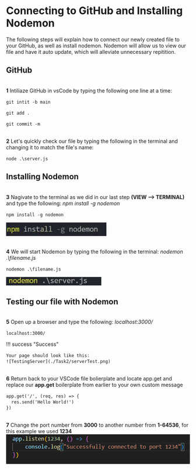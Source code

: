 # Connecting to GitHub and Installing Nodemon

The following steps will explain how to connect our newly created file to your GitHub, as well as install nodemon.
Nodemon will allow us to view our file and have it auto update, which will alleviate unnecessary repitition.

## GitHub

<br>**1** Intiliaze GitHub in vsCode by typing the following one line at a time:

```
git intit -b main
```

```
git add .
```

```
git commit -m
```

<!-- <br>**2** Add the names of the files we created in the previous step to **.gitignore (node_module/\*)**
![gitIgnore](<./Task2/gitIgnore(7).png>)
!!! success "Success"

    Your page should look like this: <br>
    ![gitIgnore](./Task1/gitIgnore.png) -->

<br>**2** Let's quickly check our file by typing the following in the terminal and changing it to match the file's name:

```
node .\server.js
```

## Installing Nodemon

<br>**3** Nagivate to the terminal as we did in our last step **(VIEW --> TERMINAL)** and type the following: _npm install -g nodemon_

```
npm install -g nodemon
```

![Nodemon](./Task2/Nodemon.png)

<br>**4** We will start Nodemon by typing the following in the terminal: _nodemon .\filename.js_

```
nodemon .\filename.js
```

![NodemonServer](./Task2/NodemonServer.png)

## Testing our file with Nodemon

<br>**5** Open up a browser and type the following: _localhost:3000/_

```
localhost:3000/
```

!!! success "Success"

    Your page should look like this:
    ![TestingServer](./Task2/serverTest.png)

<br>**6** Return back to your VSCode file bolierplate and locate app.get and replace our **app.get** boilerplate from earlier to your own custom message

```
app.get('/', (req, res) => {
  res.send('Hello World!')
})
```

<br>**7** Change the port number from **3000** to another number from **1-64536**, for this example we used **1234**
![TestingServer](./task2/step8.png)
